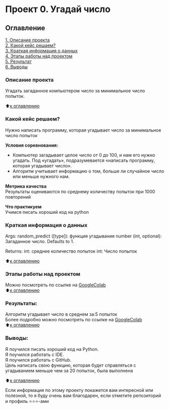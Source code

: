# Проект 0. Угадай число

## Оглавление  
[1. Описание проекта](.README.md#Описание-проекта)  
[2. Какой кейс решаем?](.README.md#Какой-кейс-решаем)  
[3. Краткая информация о данных](.README.md#Краткая-информация-о-данных)  
[4. Этапы работы над проектом](.README.md#Этапы-работы-над-проектом)  
[5. Результат](.README.md#Результат)    
[6. Выводы](.README.md#Выводы) 

### Описание проекта    
Угадать загаданное компьютером число за минимальное число попыток.

:arrow_up:[к оглавлению](_)


### Какой кейс решаем?    
Нужно написать программу, которая угадывает число за минимальное число попыток

**Условия соревнования:**  
- Компьютер загадывает целое число от 0 до 100, и нам его нужно угадать. Под «угадать», подразумевается «написать программу, которая угадывает число».
- Алгоритм учитывает информацию о том, больше ли случайное число или меньше нужного нам.

**Метрика качества**     
Результаты оцениваются по среднему количеству попыток при 1000 повторений

**Что практикуем**     
Учимся писать хороший код на python


### Краткая информация о данных
 Args:
        random_predict ([type]): функция угадывания
        number (int, optional): Загаданное число. Defaults to 1.

Returns:
        int: среднее количество попыток
        int: Число попыток
  
:arrow_up:[к оглавлению](.README.md#Оглавление)


### Этапы работы над проектом  
Можно посмотреть по ссылке на [GoogleColab](https://colab.research.google.com/drive/1wcM4uE0DJjvRxmf-V-BwSLcqNC5ICUgh?usp=sharing)  
:arrow_up:[к оглавлению](.README.md#Оглавление)


### Результаты:  
Алгоритм угадывает число в среднем за:5 попыток  
Более подробно можно посмотреть по ссылке на [GoogleColab](https://colab.research.google.com/drive/1wcM4uE0DJjvRxmf-V-BwSLcqNC5ICUgh?usp=sharing)  
:arrow_up:[к оглавлению](.README.md#Оглавление)


### Выводы:  

Я поучился писать хороший код на Python.  
Я поучился работать с IDE.  
Я поучился работать с GitHub.  
Цель написать свою функцию, которая будет справляться с угадыванием меньше чем за 20 попыток, была выполнена  

:arrow_up:[к оглавлению](.README.md#Оглавление)


Если информация по этому проекту покажется вам интересной или полезной, то я буду очень вам благодарен, если отметите репозиторий и профиль ⭐️⭐️⭐️-ами